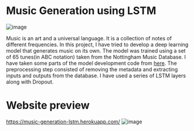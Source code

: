 # Music Generation using LSTM
![image](https://user-images.githubusercontent.com/62956111/174624661-35e9300a-d628-4d69-87a9-13909f4c6d21.png)

Music is an art and a universal language. It is a collection of notes of different frequencies. 
In this project, I have tried to develop a deep learning model that generates music on its own. 
The model was trained using a set of 65 tunes(in ABC notation) taken from the Nottingham Music Database. 
I have taken some parts of the model development code from <a target="_blank" href = "https://github.com/analytics-club-iitm/MiniProject-Music-Generation">here</a>.
The preprocessing step consisted of removing the metadata and extracting inputs and outputs from the database. 
I have used a series of LSTM layers along with Dropout. 

# Website preview
https://music-generation-lstm.herokuapp.com/
![image](https://user-images.githubusercontent.com/62956111/174627893-ed8b306b-e540-4bd9-a61a-098098664d01.png)
